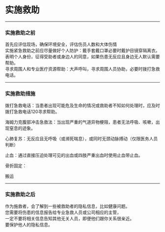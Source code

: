 # 实施救助

---

### 实施救助之前

首先应评估现场，确保环境安全，评估伤员人数和大体伤情  
实施紧急救助之前应尽量做好个人防护：戴手套戴口罩必要时戴护目镜穿隔离衣。  
表明个人身份，征得受助者或身边人的同意，如果伤患无反应且身边无人默认需要帮助。  
寻求周围人和专业医疗资源帮助：大声呼叫，寻求周围人员协助，必要时拨打急救电话。

---

### 实施救助措施

拨打急救电话：当患者出现可能危及生命的情况或救助者不知如何处理时，应及时拨打急救电话120寻求帮助。

海姆力克腹部冲击急救法：当出现严重的气道异物梗阻，患者无法呼吸、咳嗽，出现窒息的迹象。

心肺复苏：无反应且无呼吸（或濒死喘息），或同时无颈动脉搏动（仅限医务人员判断）

止血：通过直接压迫处理可见的出血或四肢严重出血时使用止血带止血。

骨折固定：

搬运

---

### 实施救助之后

作为施救者，会了解到一些被救助者的隐私信息，比如健康问题。  
您需要将伤患的信息报告给专业急救人员或公司相应的主管，  
一定不要将相关信息告知其他无关人员，即便他们跟你关系很亲近。  
要保护他人的隐私信息。

